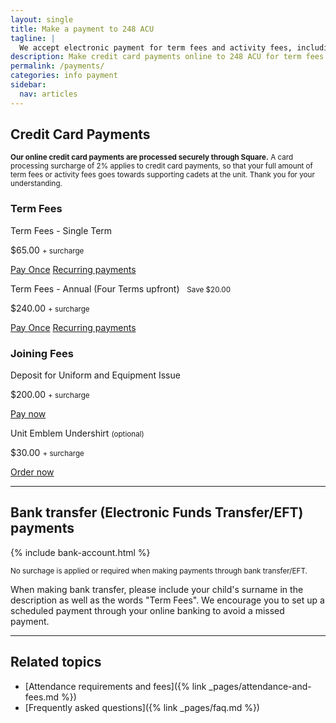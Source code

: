 ```yaml
---
layout: single
title: Make a payment to 248 ACU
tagline: |
  We accept electronic payment for term fees and activity fees, including credit card payments and bank transfers.
description: Make credit card payments online to 248 ACU for term fees and activitry fees
permalink: /payments/
categories: info payment
sidebar:
  nav: articles
---
```



## Credit Card Payments

<small><strong>Our online credit card payments are processed securely through Square.</strong> A card processing surcharge of 2% applies to credit card payments, so that your full amount of term fees or activity fees goes towards supporting cadets at the unit. Thank you for your understanding.</small>

### Term Fees

<div class="fees__credit-card">
  <div class="fees__box">
      <p class="fees__box__title">Term Fees - Single Term</p>
      <p class="fees__box__price"><span class="fees__box__price--amount">$65.00</span> <small>+ surcharge</small></p>
      <div class="fees__button-group">
        <a target="_blank" data-url="https://square.link/u/lNgAjpJP?src=embd" href="https://square.link/u/lNgAjpJP?src=embed" class="square-checkout-button fees__button">Pay Once</a>
        <a target="_blank" data-url="https://square.link/u/J6nlNKC9?src=embd" href="https://square.link/u/J6nlNKC9?src=embed" class="square-checkout-button fees__button fees__button--alt">Recurring payments</a>
      </div>
  </div>
  <div class="fees__box">
      <p class="fees__box__title">Term Fees - Annual (Four Terms upfront)  &nbsp;&nbsp;<small>Save $20.00</small></p>
      <p class="fees__box__price"><span class="fees__box__price--amount">$240.00</span> <small>+ surcharge</small></p>
      <div class="fees__button-group">
        <a target="_blank" data-url="https://square.link/u/KrKdDTJX?src=embd" href="https://square.link/u/KrKdDTJX?src=embed" class="square-checkout-button fees__button">Pay Once</a>
        <a target="_blank" data-url="https://square.link/u/sKTfBsx8?src=embd" href="https://square.link/u/sKTfBsx8?src=embed" class="square-checkout-button fees__button fees__button--alt">Recurring payments</a>
      </div>
  </div>
</div>


### Joining Fees

<div class="fees__credit-card">
  <div class="fees__box">
      <p class="fees__box__title">Deposit for Uniform and Equipment Issue </p>
      <p class="fees__box__price"><span class="fees__box__price--amount">$200.00</span> <small>+ surcharge</small></p>
      <div class="fees__button-group">
        <a target="_blank" data-url="https://square.link/u/Y4rlINVY?src=embd" href="https://square.link/u/Y4rlINVY?src=embed" class="square-checkout-button fees__button">Pay now</a>
      </div>
  </div>
  <div class="fees__box">
      <p class="fees__box__title">Unit Emblem Undershirt <small>(optional)</small></p>
      <p class="fees__box__price"><span class="fees__box__price--amount">$30.00</span> <small>+ surcharge</small></p>
      <div class="fees__button-group">
        <a target="_blank" data-url="https://square.link/u/MlhHex1A?src=embed" href="https://square.link/u/MlhHex1A?src=embed" class="square-checkout-button fees__button">Order now</a>
      </div>
  </div>
</div>

















---

## Bank transfer (Electronic Funds Transfer/EFT) payments

{% include bank-account.html %}

<small>No surchage is applied or required when making payments through bank transfer/EFT.</small>

When making bank transfer, please include your child's surname in the description as well as the words "Term Fees". We encourage you to set up a scheduled payment through your online banking to avoid a missed payment.

---

## Related topics

- [Attendance requirements and fees]({% link _pages/attendance-and-fees.md %})
- [Frequently asked questions]({% link _pages/faq.md %})

<script>
  function showCheckoutWindow(e) {
    e.preventDefault();

    const url = this.getAttribute('data-url');
    const title = 'Square Payment Links';

    // Some platforms embed in an iframe, so we want to top window to calculate sizes correctly
    const topWindow = window.top ? window.top : window;

    // Fixes dual-screen position                                Most browsers          Firefox
    const dualScreenLeft = topWindow.screenLeft !==  undefined ? topWindow.screenLeft : topWindow.screenX;
    const dualScreenTop = topWindow.screenTop !==  undefined   ? topWindow.screenTop  : topWindow.screenY;

    const width = topWindow.innerWidth ? topWindow.innerWidth : document.documentElement.clientWidth ? document.documentElement.clientWidth : screen.width;
    const height = topWindow.innerHeight ? topWindow.innerHeight : document.documentElement.clientHeight ? document.documentElement.clientHeight : screen.height;

    const h = height * .75;
    const w = 500;

    const systemZoom = width / topWindow.screen.availWidth;
    const left = (width - w) / 2 / systemZoom + dualScreenLeft;
    const top = (height - h) / 2 / systemZoom + dualScreenTop;
    const newWindow = window.open(url, title, `scrollbars=yes, width=${w / systemZoom}, height=${h / systemZoom}, top=${top}, left=${left}`);

    if (window.focus) newWindow.focus();
  }

  // This overrides the default checkout button click handler to show the embed modal
  // instead of opening a new tab with the given link url
  const paymentButtons = document.querySelectorAll('.square-checkout-button');
  for (const paymentButton of paymentButtons) {
    paymentButton.addEventListener('click', showCheckoutWindow);
  }
</script>
